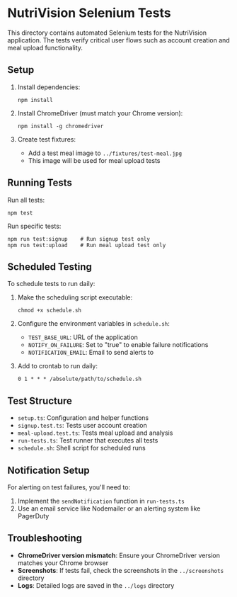 # NutriVision Selenium Tests

This directory contains automated Selenium tests for the NutriVision application. The tests verify critical user flows such as account creation and meal upload functionality.

## Setup

1. Install dependencies:
   ```
   npm install
   ```

2. Install ChromeDriver (must match your Chrome version):
   ```
   npm install -g chromedriver
   ```

3. Create test fixtures:
   - Add a test meal image to `../fixtures/test-meal.jpg`
   - This image will be used for meal upload tests

## Running Tests

Run all tests:
```
npm test
```

Run specific tests:
```
npm run test:signup    # Run signup test only
npm run test:upload    # Run meal upload test only
```

## Scheduled Testing

To schedule tests to run daily:

1. Make the scheduling script executable:
   ```
   chmod +x schedule.sh
   ```

2. Configure the environment variables in `schedule.sh`:
   - `TEST_BASE_URL`: URL of the application
   - `NOTIFY_ON_FAILURE`: Set to "true" to enable failure notifications
   - `NOTIFICATION_EMAIL`: Email to send alerts to

3. Add to crontab to run daily:
   ```
   0 1 * * * /absolute/path/to/schedule.sh
   ```

## Test Structure

- `setup.ts`: Configuration and helper functions
- `signup.test.ts`: Tests user account creation
- `meal-upload.test.ts`: Tests meal upload and analysis 
- `run-tests.ts`: Test runner that executes all tests
- `schedule.sh`: Shell script for scheduled runs

## Notification Setup

For alerting on test failures, you'll need to:

1. Implement the `sendNotification` function in `run-tests.ts`
2. Use an email service like Nodemailer or an alerting system like PagerDuty

## Troubleshooting

- **ChromeDriver version mismatch**: Ensure your ChromeDriver version matches your Chrome browser
- **Screenshots**: If tests fail, check the screenshots in the `../screenshots` directory
- **Logs**: Detailed logs are saved in the `../logs` directory 